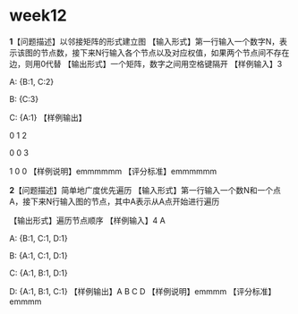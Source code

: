 # week12

**1**【问题描述】以邻接矩阵的形式建立图
【输入形式】第一行输入一个数字N，表示该图的节点数，接下来N行输入各个节点以及对应权值，如果两个节点间不存在边，则用0代替
【输出形式】一个矩阵，数字之间用空格键隔开
【样例输入】3

A: {B:1, C:2}

B: {C:3}

C: {A:1}
【样例输出】

0 1 2

0 0 3

1 0 0
【样例说明】emmmmmm
【评分标准】emmmmmm



**2**【问题描述】简单地广度优先遍历
【输入形式】第一行输入一个数N和一个点A，接下来N行输入图的节点，其中A表示从A点开始进行遍历

【输出形式】遍历节点顺序
【样例输入】4 A

A: {B:1, C:1, D:1}

B: {A:1, C:1, D:1}

C: {A:1, B:1, D:1}

D: {A:1, B:1, C:1}
【样例输出】A B C D
【样例说明】emmmm
【评分标准】emmmm